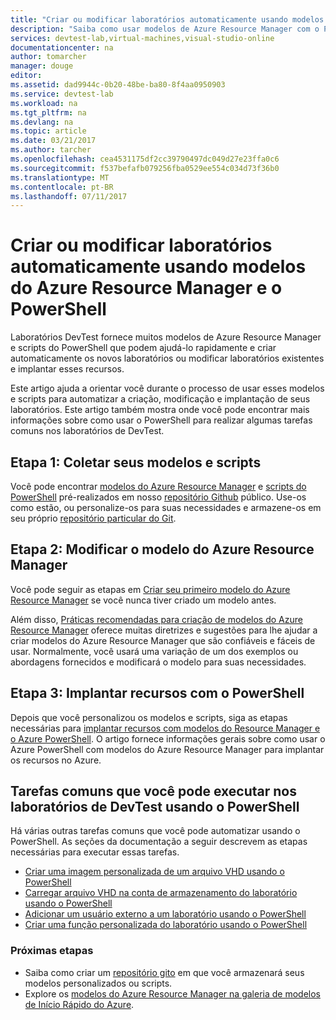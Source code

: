 ```yaml
---
title: "Criar ou modificar laboratórios automaticamente usando modelos do Azure Resource Manager com o PowerShell | Microsoft Docs"
description: "Saiba como usar modelos de Azure Resource Manager com o PowerShell para criar ou modificar laboratórios automaticamente em um laboratório DevTest"
services: devtest-lab,virtual-machines,visual-studio-online
documentationcenter: na
author: tomarcher
manager: douge
editor: 
ms.assetid: dad9944c-0b20-48be-ba80-8f4aa0950903
ms.service: devtest-lab
ms.workload: na
ms.tgt_pltfrm: na
ms.devlang: na
ms.topic: article
ms.date: 03/21/2017
ms.author: tarcher
ms.openlocfilehash: cea4531175df2cc39790497dc049d27e23ffa0c6
ms.sourcegitcommit: f537befafb079256fba0529ee554c034d73f36b0
ms.translationtype: MT
ms.contentlocale: pt-BR
ms.lasthandoff: 07/11/2017
---
```

# <a name="create-or-modify-labs-automatically-using-azure-resource-manager-templates-and-powershell"></a>Criar ou modificar laboratórios automaticamente usando modelos do Azure Resource Manager e o PowerShell

Laboratórios DevTest fornece muitos modelos de Azure Resource Manager e scripts do PowerShell que podem ajudá-lo rapidamente e criar automaticamente os novos laboratórios ou modificar laboratórios existentes e implantar esses recursos.

Este artigo ajuda a orientar você durante o processo de usar esses modelos e scripts para automatizar a criação, modificação e implantação de seus laboratórios. Este artigo também mostra onde você pode encontrar mais informações sobre como usar o PowerShell para realizar algumas tarefas comuns nos laboratórios de DevTest.

## <a name="step-1-gather-your-templates-and-scripts"></a>Etapa 1: Coletar seus modelos e scripts
Você pode encontrar [modelos do Azure Resource Manager](https://github.com/Azure/azure-devtestlab/tree/master/ARMTemplates) e [scripts do PowerShell](https://github.com/Azure/azure-devtestlab/tree/master/Scripts) pré-realizados em nosso [repositório Github](https://github.com/Azure/azure-devtestlab) público. Use-os como estão, ou personalize-os para suas necessidades e armazene-os em seu próprio [repositório particular do Git](devtest-lab-add-artifact-repo.md). 

## <a name="step-2-modify-your-azure-resource-manager-template"></a>Etapa 2: Modificar o modelo do Azure Resource Manager
Você pode seguir as etapas em [Criar seu primeiro modelo do Azure Resource Manager](https://docs.microsoft.com/en-us/azure/azure-resource-manager/resource-manager-create-first-template) se você nunca tiver criado um modelo antes.

Além disso, [Práticas recomendadas para criação de modelos do Azure Resource Manager](https://docs.microsoft.com/azure/azure-resource-manager/resource-manager-template-best-practices) oferece muitas diretrizes e sugestões para lhe ajudar a criar modelos do Azure Resource Manager que são confiáveis e fáceis de usar. Normalmente, você usará uma variação de um dos exemplos ou abordagens fornecidos e modificará o modelo para suas necessidades.

## <a name="step-3-deploy-resources-with-powershell"></a>Etapa 3: Implantar recursos com o PowerShell
Depois que você personalizou os modelos e scripts, siga as etapas necessárias para [implantar recursos com modelos do Resource Manager e o Azure PowerShell](https://docs.microsoft.com/azure/azure-resource-manager/resource-group-template-deploy). O artigo fornece informações gerais sobre como usar o Azure PowerShell com modelos do Azure Resource Manager para implantar os recursos no Azure.


## <a name="common-tasks-you-can-perform-in-devtest-labs-using-powershell"></a>Tarefas comuns que você pode executar nos laboratórios de DevTest usando o PowerShell
Há várias outras tarefas comuns que você pode automatizar usando o PowerShell. As seções da documentação a seguir descrevem as etapas necessárias para executar essas tarefas.

* [Criar uma imagem personalizada de um arquivo VHD usando o PowerShell](devtest-lab-create-custom-image-from-vhd-using-powershell.md)
* [Carregar arquivo VHD na conta de armazenamento do laboratório usando o PowerShell](devtest-lab-upload-vhd-using-powershell.md)
* [Adicionar um usuário externo a um laboratório usando o PowerShell](devtest-lab-add-devtest-user.md#add-an-external-user-to-a-lab-using-powershell)
* [Criar uma função personalizada do laboratório usando o PowerShell](devtest-lab-grant-user-permissions-to-specific-lab-policies.md#creating-a-lab-custom-role-using-powershell)

### <a name="next-steps"></a>Próximas etapas
* Saiba como criar um [repositório gito](devtest-lab-add-artifact-repo.md) em que você armazenará seus modelos personalizados ou scripts.
* Explore os [modelos do Azure Resource Manager na galeria de modelos de Início Rápido do Azure](https://github.com/Azure/azure-quickstart-templates).
